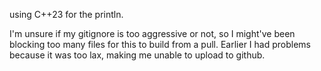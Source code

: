using C++23 for the println.

I'm unsure if my gitignore is too aggressive or not, so I might've been blocking too many files for this to build from a pull. Earlier I had problems because it was too lax, making me unable to upload to github.
